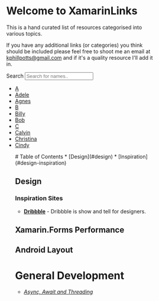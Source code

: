 # Welcome to XamarinLinks
<head>
<style>
* {
  box-sizing: border-box;
}

#myInput {
  background-image: url('/css/searchicon.png');
  background-position: 10px 12px;
  background-repeat: no-repeat;
  width: 100%;
  font-size: 16px;
  padding: 12px 20px 12px 40px;
  border: 1px solid #ddd;
  margin-bottom: 12px;
}

#myUL {
  list-style-type: none;
  padding: 0;
  margin: 0;
}

#myUL li a {
  border: 1px solid #ddd;
  margin-top: -1px; /* Prevent double borders */
  background-color: #f6f6f6;
  padding: 12px;
  text-decoration: none;
  font-size: 18px;
  color: black;
  display: block
}

#myUL li a.header {
  background-color: #e2e2e2;
  cursor: default;
}

#myUL li a:hover:not(.header) {
  background-color: #eee;
}
</style>
</head>

This is a hand curated list of resources categorised into various topics.

If you have any additional links (or categories) you think should be included please feel free to shoot me an email at kphillpotts@gmail.com and if it's a quality resource I'll add it in.

Search <input type="text" id="myInput" onkeyup="myFunction()" placeholder="Search for names.." title="Type in a name">


<ul id="myUL">
  <li><a href="#" class="header">A</a></li>
  <li><a href="#">Adele</a></li>
  <li><a href="#">Agnes</a></li>

  <li><a href="#" class="header">B</a></li>
  <li><a href="#">Billy</a></li>
  <li><a href="#">Bob</a></li>

  <li><a href="#" class="header">C</a></li>
  <li><a href="#">Calvin</a></li>
  <li><a href="#">Christina</a></li>
  <li><a href="#">Cindy</a></li>
</ul>
<!-- MarkdownTOC depth=4 -->
<ul id="Links">
# Table of Contents
* [Design](#design)
    * [Inspiration](#design-inspiration)

<a name="design"></a>
## Design

<a name="design-inspiration"/>

### Inspiration Sites
* [**Dribbble**](https://dribbble.com/) - Dribbble is show and tell for designers.


## Xamarin.Forms Performance

## Android Layout

# General Development
* [*Async, Await and Threading*](async_await.md)
</ul>
<script>
function myFunction() {
    var input, filter, ul, li, a, i;
    input = document.getElementById("myInput");
    filter = input.value.toUpperCase();
    ul = document.getElementById("Links");
    li = ul.getElementsByTagName("li");
    for (i = 0; i < li.length; i++) {
        a = li[i].getElementsByTagName("a")[0];
        if (a.innerHTML.toUpperCase().indexOf(filter) > -1) {
            li[i].style.display = "";
        } else {
            li[i].style.display = "none";

        }
    }
}
</script>